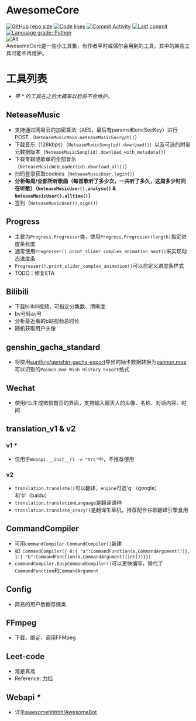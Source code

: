 # AwesomeCore
[![GitHub repo size](https://img.shields.io/github/repo-size/awesomehhhhh/AwesomeCore)](https://github.com/awesomehhhhh/AwesomeCore)
[![Code lines](https://img.shields.io/tokei/lines/github/awesomehhhhh/AwesomeCore)](https://github.com/awesomehhhhh/AwesomeCore)
[![Commit Activity](https://img.shields.io/github/commit-activity/m/awesomehhhhh/AwesomeCore)]()
[![Last commit](https://img.shields.io/github/last-commit/awesomehhhhh/AwesomeCore)]()
[![Language grade: Python](https://img.shields.io/lgtm/grade/python/g/awesomehhhhh/AwesomeCore.svg?logo=lgtm&logoWidth=18)](https://lgtm.com/projects/g/awesomehhhhh/AwesomeCore/context:python)  
![Alt](https://repobeats.axiom.co/api/embed/9707861484b64816d1d6f02d50e9a63965926ef0.svg "Repobeats analytics image")  
AwesomeCore是一些小工具集，有作者平时或偶尔会用到的工具，其中的某些工具可能不再维护。  
# 工具列表
- *带 &#42; 的工具在之后大概率以后将不会维护。*
## NeteaseMusic
- 支持通过网易云的加密算法（AES，最后有params和encSecKey）进行POST （`NeteaseMusicMain.neteaseMusicEncrypt()`）
- 下载音乐（128kbps）（`NeteaseMusicSong(id).download()`）以及可选的附带元数据版本（`NeteaseMusicSong(id).download_with_metadata()`）
- 下载专辑或歌单的全部音乐（`NeteaseMusicWebLoader(id).download_all()`）
- 扫码登录获取cookies（`NeteaseMusicUser.login()`）
- **分析每周/全部所听歌曲（每首歌听了多少次，一共听了多久，这周多少时间在听歌）（`NeteaseMusicUser().analyse()` & `NeteaseMusicUser().alltime()`）**
- 签到（`NeteaseMusicUser().sign()`）
## Progress
- 主要为`Progress.Progresser`类，使用`Progress.Progresser(length)`指定进度条长度
- 通常使用`Progresser().print_slider_complex_animation_next()`来实现动态进度条
- `Progresser().print_slider_complex_animation()`可以自定义进度条样式
- TODO：修复ETA
## Bilibili
- 下载bilibili视频，可指定分集数、清晰度
- bv号转av号
- 分析最近看的b站视频总时长
- 随机获取用户头像
## genshin_gacha_standard
- 将使用[sunfkny/genshin-gacha-export](https://github.com/sunfkny/genshin-gacha-export)导出的抽卡数据转换为[paimon.moe](https://paimon.moe)可以识别的`Paimon.moe Wish History Export`格式
## Wechat
- 使用`PIL`生成微信首页的界面，支持输入聊天人的头像、名称、对话内容、时间
## translation_v1 & v2
### v1 *&#42;*
- 仅用于`Webapi.__init__() -> "trs"`中，不推荐使用
### v2
- `translation.translate()`可以翻译，`engine`可选'g'（google）和'b'（baidu）
- `translation.translationLanguage`是翻译语种
- `translation.translate_crazy()`是翻译生草机，推荐配合谷歌翻译引擎食用
## CommandCompiler
- 可用`commandCompiler.CommandCompiler()`新建
- 如```
CommandCompiler({
    0:{
      "a":CommandFunction(a,CommandArgument())},
    1:{
      "b":CommandFunction(b,CommandArgument([int]))}})```
- `commandCompiler.EasyCommandCompiler()`可以更快编写，替代了`CommandFunction`和`CommandArgument`
## Config
- 简易的用户数据存储类
## FFmpeg
- 下载、绑定、调用FFMpeg
## Leet-code
- 难是真难
- Reference: [力扣](leetcode-cn.com)
## Webapi *&#42;*
- 详见[awesomehhhhh/AwesomeBot](github.com/awesomehhhhh/AwesomeBot)
